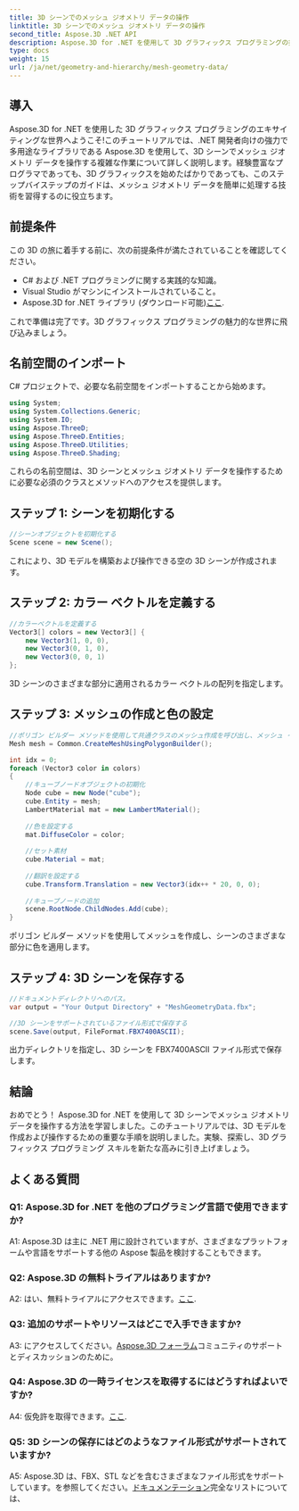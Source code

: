 ```yaml
---
title: 3D シーンでのメッシュ ジオメトリ データの操作
linktitle: 3D シーンでのメッシュ ジオメトリ データの操作
second_title: Aspose.3D .NET API
description: Aspose.3D for .NET を使用して 3D グラフィックス プログラミングの技術をマスターしましょう。見事な 3D シーンを簡単に作成、操作、保存できます。
type: docs
weight: 15
url: /ja/net/geometry-and-hierarchy/mesh-geometry-data/
---
```

## 導入

Aspose.3D for .NET を使用した 3D グラフィックス プログラミングのエキサイティングな世界へようこそ!このチュートリアルでは、.NET 開発者向けの強力で多用途なライブラリである Aspose.3D を使用して、3D シーンでメッシュ ジオメトリ データを操作する複雑な作業について詳しく説明します。経験豊富なプログラマであっても、3D グラフィックスを始めたばかりであっても、このステップバイステップのガイドは、メッシュ ジオメトリ データを簡単に処理する技術を習得するのに役立ちます。

## 前提条件

この 3D の旅に着手する前に、次の前提条件が満たされていることを確認してください。

- C# および .NET プログラミングに関する実践的な知識。
- Visual Studio がマシンにインストールされていること。
-  Aspose.3D for .NET ライブラリ (ダウンロード可能)[ここ](https://releases.aspose.com/3d/net/).

これで準備は完了です。3D グラフィックス プログラミングの魅力的な世界に飛び込みましょう。

## 名前空間のインポート

C# プロジェクトで、必要な名前空間をインポートすることから始めます。

```csharp
using System;
using System.Collections.Generic;
using System.IO;
using Aspose.ThreeD;
using Aspose.ThreeD.Entities;
using Aspose.ThreeD.Utilities;
using Aspose.ThreeD.Shading;
```

これらの名前空間は、3D シーンとメッシュ ジオメトリ データを操作するために必要な必須のクラスとメソッドへのアクセスを提供します。

## ステップ 1: シーンを初期化する

```csharp
//シーンオブジェクトを初期化する
Scene scene = new Scene();
```

これにより、3D モデルを構築および操作できる空の 3D シーンが作成されます。

## ステップ 2: カラー ベクトルを定義する

```csharp
//カラーベクトルを定義する
Vector3[] colors = new Vector3[] {
    new Vector3(1, 0, 0),
    new Vector3(0, 1, 0),
    new Vector3(0, 0, 1)
};
```

3D シーンのさまざまな部分に適用されるカラー ベクトルの配列を指定します。

## ステップ 3: メッシュの作成と色の設定

```csharp
//ポリゴン ビルダー メソッドを使用して共通クラスのメッシュ作成を呼び出し、メッシュ インスタンスを設定します
Mesh mesh = Common.CreateMeshUsingPolygonBuilder();

int idx = 0;
foreach (Vector3 color in colors)
{
    //キューブノードオブジェクトの初期化
    Node cube = new Node("cube");
    cube.Entity = mesh;
    LambertMaterial mat = new LambertMaterial();
    
    //色を設定する
    mat.DiffuseColor = color;
    
    //セット素材
    cube.Material = mat;
    
    //翻訳を設定する
    cube.Transform.Translation = new Vector3(idx++ * 20, 0, 0);
    
    //キューブノードの追加
    scene.RootNode.ChildNodes.Add(cube);
}
```

ポリゴン ビルダー メソッドを使用してメッシュを作成し、シーンのさまざまな部分に色を適用します。

## ステップ 4: 3D シーンを保存する

```csharp
//ドキュメントディレクトリへのパス。
var output = "Your Output Directory" + "MeshGeometryData.fbx";

//3D シーンをサポートされているファイル形式で保存する
scene.Save(output, FileFormat.FBX7400ASCII);
```

出力ディレクトリを指定し、3D シーンを FBX7400ASCII ファイル形式で保存します。

## 結論

おめでとう！ Aspose.3D for .NET を使用して 3D シーンでメッシュ ジオメトリ データを操作する方法を学習しました。このチュートリアルでは、3D モデルを作成および操作するための重要な手順を説明しました。実験、探索し、3D グラフィックス プログラミング スキルを新たな高みに引き上げましょう。

## よくある質問

### Q1: Aspose.3D for .NET を他のプログラミング言語で使用できますか?

A1: Aspose.3D は主に .NET 用に設計されていますが、さまざまなプラットフォームや言語をサポートする他の Aspose 製品を検討することもできます。

### Q2: Aspose.3D の無料トライアルはありますか?

 A2: はい、無料トライアルにアクセスできます。[ここ](https://releases.aspose.com/).

### Q3: 追加のサポートやリソースはどこで入手できますか?

 A3: にアクセスしてください。[Aspose.3D フォーラム](https://forum.aspose.com/c/3d/18)コミュニティのサポートとディスカッションのために。

### Q4: Aspose.3D の一時ライセンスを取得するにはどうすればよいですか?

 A4: 仮免許を取得できます。[ここ](https://purchase.aspose.com/temporary-license/).

### Q5: 3D シーンの保存にはどのようなファイル形式がサポートされていますか?

 A5: Aspose.3D は、FBX、STL などを含むさまざまなファイル形式をサポートしています。を参照してください。[ドキュメンテーション](https://reference.aspose.com/3d/net/)完全なリストについては、